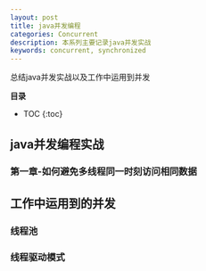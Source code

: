 ```yaml
---
layout: post
title: java并发编程
categories: Concurrent
description: 本系列主要记录java并发实战
keywords: concurrent, synchronized
---
```


总结java并发实战以及工作中运用到并发


**目录**

* TOC
{:toc}

## java并发编程实战



### 第一章-如何避免多线程同一时刻访问相同数据




## 工作中运用到的并发


### 线程池


### 线程驱动模式



